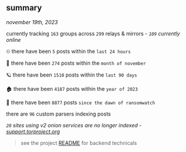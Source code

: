 
## summary
_november 19th, 2023_

currently tracking `163` groups across `299` relays & mirrors - _`109` currently online_

⏲ there have been `5` posts within the `last 24 hours`

🦈 there have been `274` posts within the `month of november`

🪐 there have been `1510` posts within the `last 90 days`

🏚 there have been `4187` posts within the `year of 2023`

🦕 there have been `8877` posts `since the dawn of ransomwatch`

there are `96` custom parsers indexing posts

_`20` sites using v2 onion services are no longer indexed - [support.torproject.org](https://support.torproject.org/onionservices/v2-deprecation/)_

> see the project [README](https://github.com/joshhighet/ransomwatch#ransomwatch--) for backend technicals
